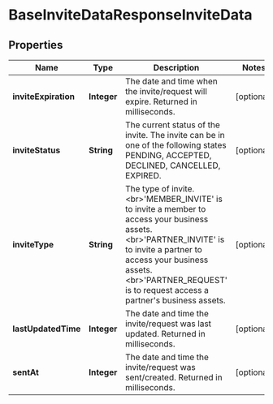 

# BaseInviteDataResponseInviteData

## Properties

Name | Type | Description | Notes
------------ | ------------- | ------------- | -------------
**inviteExpiration** | **Integer** | The date and time when the invite/request will expire. Returned in milliseconds. |  [optional]
**inviteStatus** | **String** | The current status of the invite. The invite can be in one of the following states PENDING, ACCEPTED, DECLINED, CANCELLED, EXPIRED. |  [optional]
**inviteType** | **String** | The type of invite. &lt;br&gt;&#39;MEMBER_INVITE&#39; is to invite a member to access your business assets. &lt;br&gt;&#39;PARTNER_INVITE&#39; is to invite a partner to access your business assets. &lt;br&gt;&#39;PARTNER_REQUEST&#39; is to request access a partner&#39;s business assets. |  [optional]
**lastUpdatedTime** | **Integer** | The date and time the invite/request was last updated. Returned in milliseconds. |  [optional]
**sentAt** | **Integer** | The date and time the invite/request was sent/created. Returned in milliseconds. |  [optional]




